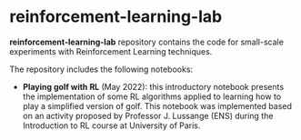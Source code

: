 # reinforcement-learning-lab

**reinforcement-learning-lab** repository contains the code for small-scale experiments with Reinforcement Learning techniques.

The repository includes the following notebooks:

- **Playing golf with RL** (May 2022): this introductory notebook presents the implementation of some RL algorithms applied to learning how to play a simplified version of golf. This notebook was implemented based on an activity proposed by Professor J. Lussange (ENS) during the Introduction to RL course at University of Paris.
